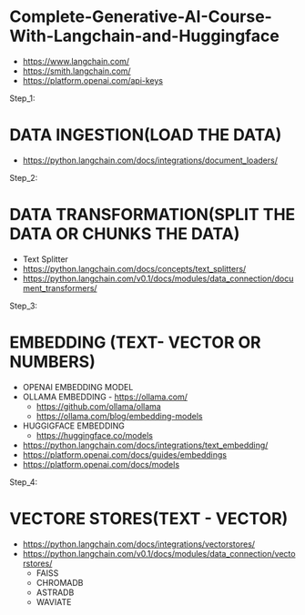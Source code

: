 # Complete-Generative-AI-Course-With-Langchain-and-Huggingface

* https://www.langchain.com/
* https://smith.langchain.com/
* https://platform.openai.com/api-keys

Step_1:
# DATA INGESTION(LOAD THE DATA)
- https://python.langchain.com/docs/integrations/document_loaders/

Step_2:
# DATA TRANSFORMATION(SPLIT THE DATA OR CHUNKS THE DATA)
- Text Splitter
- https://python.langchain.com/docs/concepts/text_splitters/
- https://python.langchain.com/v0.1/docs/modules/data_connection/document_transformers/
  
Step_3:
# EMBEDDING (TEXT- VECTOR OR NUMBERS)
- OPENAI EMBEDDING MODEL
- OLLAMA EMBEDDING - https://ollama.com/
  - https://github.com/ollama/ollama
  - https://ollama.com/blog/embedding-models
- HUGGIGFACE EMBEDDING
  - https://huggingface.co/models
- https://python.langchain.com/docs/integrations/text_embedding/
- https://platform.openai.com/docs/guides/embeddings
- https://platform.openai.com/docs/models

Step_4:
# VECTORE STORES(TEXT - VECTOR)
- https://python.langchain.com/docs/integrations/vectorstores/
- https://python.langchain.com/v0.1/docs/modules/data_connection/vectorstores/
  - FAISS
  - CHROMADB
  - ASTRADB
  - WAVIATE